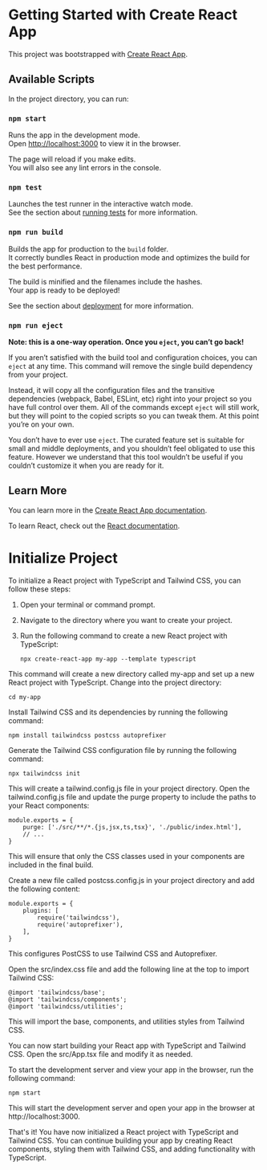 # Getting Started with Create React App

This project was bootstrapped with [Create React App](https://github.com/facebook/create-react-app).

## Available Scripts

In the project directory, you can run:

### `npm start`

Runs the app in the development mode.\
Open [http://localhost:3000](http://localhost:3000) to view it in the browser.

The page will reload if you make edits.\
You will also see any lint errors in the console.

### `npm test`

Launches the test runner in the interactive watch mode.\
See the section about [running tests](https://facebook.github.io/create-react-app/docs/running-tests) for more information.

### `npm run build`

Builds the app for production to the `build` folder.\
It correctly bundles React in production mode and optimizes the build for the best performance.

The build is minified and the filenames include the hashes.\
Your app is ready to be deployed!

See the section about [deployment](https://facebook.github.io/create-react-app/docs/deployment) for more information.

### `npm run eject`

**Note: this is a one-way operation. Once you `eject`, you can’t go back!**

If you aren’t satisfied with the build tool and configuration choices, you can `eject` at any time. This command will remove the single build dependency from your project.

Instead, it will copy all the configuration files and the transitive dependencies (webpack, Babel, ESLint, etc) right into your project so you have full control over them. All of the commands except `eject` will still work, but they will point to the copied scripts so you can tweak them. At this point you’re on your own.

You don’t have to ever use `eject`. The curated feature set is suitable for small and middle deployments, and you shouldn’t feel obligated to use this feature. However we understand that this tool wouldn’t be useful if you couldn’t customize it when you are ready for it.

## Learn More

You can learn more in the [Create React App documentation](https://facebook.github.io/create-react-app/docs/getting-started).

To learn React, check out the [React documentation](https://reactjs.org/).

# Initialize Project
To initialize a React project with TypeScript and Tailwind CSS, you can follow these steps:

1. Open your terminal or command prompt.

2. Navigate to the directory where you want to create your project.

3. Run the following command to create a new React project with TypeScript:

    
    `npx create-react-app my-app --template typescript`

This command will create a new directory called my-app and set up a new React project with TypeScript. Change into the project directory:
    
    cd my-app

Install Tailwind CSS and its dependencies by running the following command:

    npm install tailwindcss postcss autoprefixer

Generate the Tailwind CSS configuration file by running the following command:

    npx tailwindcss init

This will create a tailwind.config.js file in your project directory.
Open the tailwind.config.js file and update the purge property to include the paths to your React components:


    module.exports = {
        purge: ['./src/**/*.{js,jsx,ts,tsx}', './public/index.html'],
        // ...
    }

This will ensure that only the CSS classes used in your components are included in the final build.

Create a new file called postcss.config.js in your project directory and add the following content:

    module.exports = {
        plugins: [
            require('tailwindcss'),
            require('autoprefixer'),
        ],
    }

This configures PostCSS to use Tailwind CSS and Autoprefixer.

Open the src/index.css file and add the following line at the top to import Tailwind CSS:
    
    
    @import 'tailwindcss/base';
    @import 'tailwindcss/components';
    @import 'tailwindcss/utilities';
    

This will import the base, components, and utilities styles from Tailwind CSS.

You can now start building your React app with TypeScript and Tailwind CSS. Open the src/App.tsx file and modify it as needed.

To start the development server and view your app in the browser, run the following command:

    npm start

This will start the development server and open your app in the browser at http://localhost:3000.

That's it! You have now initialized a React project with TypeScript and Tailwind CSS. You can continue building your app by creating React components, styling them with Tailwind CSS, and adding functionality with TypeScript.
